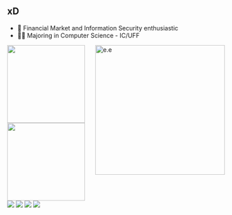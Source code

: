 ## xD

- 📘 Financial Market and Information Security enthusiastic
- 👨‍🎓 Majoring in Computer Science - IC/UFF 
 <div>
 <img align="right" alt="e.e" width="300" src="https://giffiles.alphacoders.com/138/138167.gif">
  <a href="https://github.com/henriporto">
  <img height="180em" src="https://github-readme-stats.vercel.app/api?username=henriporto&show_icons=true&theme=dracula&include_all_commits=true&count_private=true"/>
   <img height="180em" src="https://github-readme-stats.vercel.app/api/top-langs/?username=henriporto&show_icons=true&theme=dracula&include_all_commits=true&count_private=true"/>
 
</div>  
<div> 
  <a href="https://instagram.com/henriporto" target="_blank"><img src="https://img.shields.io/badge/-Instagram-%23E4405F?style=for-the-badge&logo=instagram&logoColor=white" target="_blank"></a>
 <a href="https://discordapp.com/users/270981450474586112" target="_blank"><img src="https://img.shields.io/badge/Discord-7289DA?style=for-the-badge&logo=discord&logoColor=white" target="_blank"></a> 
  <a href = "mailto:henriqueporto@id.uff.br"><img src="https://img.shields.io/badge/-Gmail-%23333?style=for-the-badge&logo=gmail&logoColor=white" target="_blank"></a>
  <a href="https://www.linkedin.com/in/henriporto" target="_blank"><img src="https://img.shields.io/badge/-LinkedIn-%230077B5?style=for-the-badge&logo=linkedin&logoColor=white" target="_blank"></a>  
</div>
